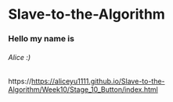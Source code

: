 # Slave-to-the-Algorithm
### Hello my name is 
###### Alice :)

https://https://aliceyu1111.github.io/Slave-to-the-Algorithm/Week10/Stage_10_Button/index.html
